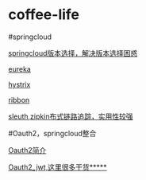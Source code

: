 # coffee-life


#springcloud

[springcloud版本选择，解决版本选择困惑](springcloud/springcloud版本.md)

[eureka](springcloud/eureka.md)

[hystrix](springcloud/hystrix.md)

[ribbon](springcloud/Ribbon客户端负载均衡.md)

[sleuth,zipkin布式链路追踪，实用性较强](springcloud/分布式链路追踪.md)





#Oauth2，springcloud整合

[Oauth2简介](oauth2/oauth2.md)

[Oauth2_jwt,这里很多干货*****](oauth2/oauth2_jwt.md)